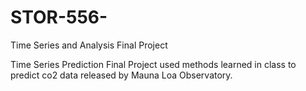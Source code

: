 # STOR-556-
Time Series and Analysis Final Project


Time Series Prediction Final Project
used methods learned in class to predict co2 data released by Mauna Loa Observatory.
